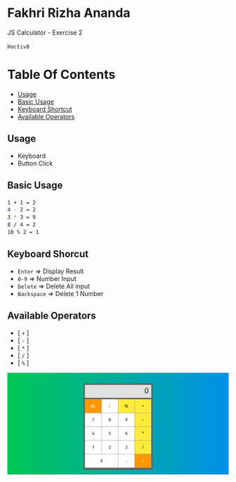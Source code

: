 # Fakhri Rizha Ananda
 JS Calculator - Exercise 2

 `Hactiv8`

 # Table Of Contents
 - [Usage](#usage)
 - [Basic Usage](#basic-usage)
 - [Keyboard Shortcut](#keyboard-shorcut)
 - [Available Operators](#available-operators)

 ## Usage
 - Keyboard
 - Button Click

 ## Basic Usage
 ```sh
1 + 1 = 2
4 - 2 = 2
3 * 3 = 9
8 / 4 = 2
10 % 2 = 1
 ```

 ## Keyboard Shorcut
 - `Enter`     => Display Result
 - `0-9`       => Number Input
 - `Delete`    => Delete All input
 - `Backspace` => Delete 1 Number

## Available Operators
- [ `+` ]
- [ `-` ]
- [ `*` ]
- [ `/` ]
- [ `%` ]

![preview](https://raw.githubusercontent.com/fakhririzha/exercise2/master/display.png)

